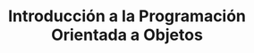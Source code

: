 ---
title: 'Introducción a la Programación Orientada a Objetos'
description: 'Introducción a la Programación estructurada'
pubDate: 'Jul 08 2022'
---